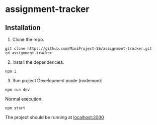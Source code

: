 # assignment-tracker
## Installation
1. Clone the repo.
```
git clone https://github.com/MiniProject-SE/assignment-tracker.git
cd assignment-tracker
```
2. Install the dependencies.
```
npm i
```
3. Run project
Development mode (nodemon):
```
npm run dev
```
Normal execution:
```
npm start
```

The project should be running at [localhost:3000](http://localhost:3000)
